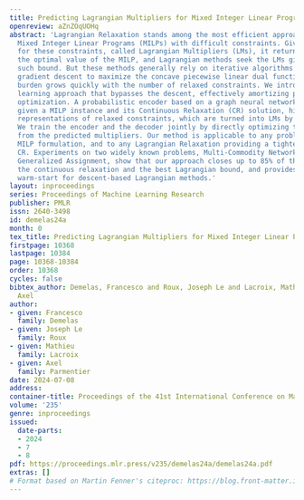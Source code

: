 ```yaml
---
title: Predicting Lagrangian Multipliers for Mixed Integer Linear Programs
openreview: aZnZOqUOHq
abstract: 'Lagrangian Relaxation stands among the most efficient approaches for solving
  Mixed Integer Linear Programs (MILPs) with difficult constraints. Given any duals
  for these constraints, called Lagrangian Multipliers (LMs), it returns a bound on
  the optimal value of the MILP, and Lagrangian methods seek the LMs giving the best
  such bound. But these methods generally rely on iterative algorithms resembling
  gradient descent to maximize the concave piecewise linear dual function: the computational
  burden grows quickly with the number of relaxed constraints. We introduce a deep
  learning approach that bypasses the descent, effectively amortizing per instance
  optimization. A probabilistic encoder based on a graph neural network computes,
  given a MILP instance and its Continuous Relaxation (CR) solution, high-dimensional
  representations of relaxed constraints, which are turned into LMs by a decoder.
  We train the encoder and the decoder jointly by directly optimizing the bound obtained
  from the predicted multipliers. Our method is applicable to any problem with a compact
  MILP formulation, and to any Lagrangian Relaxation providing a tighter bound than
  CR. Experiments on two widely known problems, Multi-Commodity Network Design and
  Generalized Assignment, show that our approach closes up to 85% of the gap between
  the continuous relaxation and the best Lagrangian bound, and provides a high-quality
  warm-start for descent-based Lagrangian methods.'
layout: inproceedings
series: Proceedings of Machine Learning Research
publisher: PMLR
issn: 2640-3498
id: demelas24a
month: 0
tex_title: Predicting Lagrangian Multipliers for Mixed Integer Linear Programs
firstpage: 10368
lastpage: 10384
page: 10368-10384
order: 10368
cycles: false
bibtex_author: Demelas, Francesco and Roux, Joseph Le and Lacroix, Mathieu and Parmentier,
  Axel
author:
- given: Francesco
  family: Demelas
- given: Joseph Le
  family: Roux
- given: Mathieu
  family: Lacroix
- given: Axel
  family: Parmentier
date: 2024-07-08
address:
container-title: Proceedings of the 41st International Conference on Machine Learning
volume: '235'
genre: inproceedings
issued:
  date-parts:
  - 2024
  - 7
  - 8
pdf: https://proceedings.mlr.press/v235/demelas24a/demelas24a.pdf
extras: []
# Format based on Martin Fenner's citeproc: https://blog.front-matter.io/posts/citeproc-yaml-for-bibliographies/
---
```

